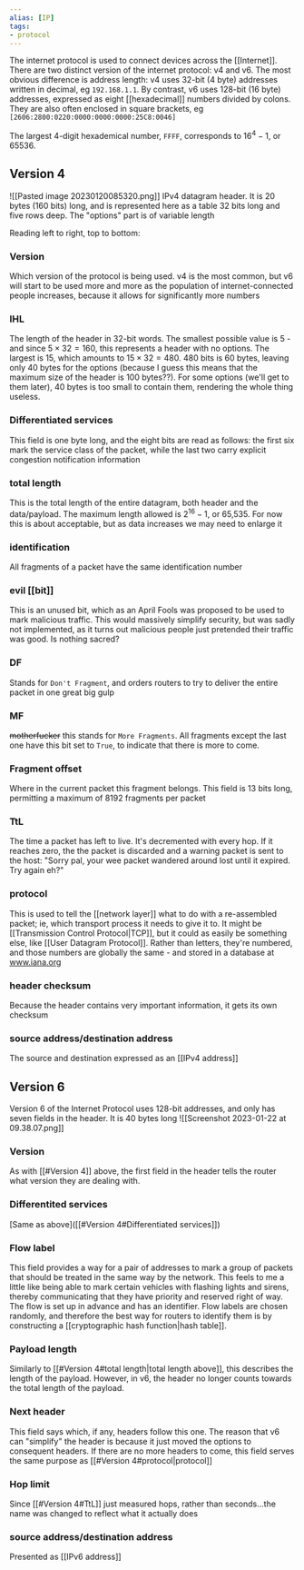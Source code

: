 ```yaml
---
alias: [IP]
tags:
- protocol
---
```

The internet protocol is used to connect devices across the [[Internet]]. There are two distinct version of the internet protocol: v4 and v6. The most obvious difference is address length: v4 uses 32-bit (4 byte) addresses written in decimal, eg `192.168.1.1`. By contrast, v6 uses 128-bit (16 byte) addresses, expressed as eight [[hexadecimal]] numbers divided by colons. They are also often enclosed in square brackets, eg `[2606:2800:0220:0000:0000:0000:25C8:0046]`

The largest 4-digit hexademical number, `FFFF`, corresponds to $16^{4}-1$, or 65536.

## Version 4
![[Pasted image 20230120085320.png]]
IPv4 datagram header. It is 20 bytes (160 bits) long, and is represented here as a table 32 bits long and five rows deep. The "options" part is of variable length

Reading left to right, top to bottom:

### Version
Which version of the protocol is being used. v4 is the most common, but v6 will start to be used more and more as the population of internet-connected people increases, because it allows for significantly more numbers

### IHL
The length of the header in 32-bit words. The smallest possible value is 5 - and since $5\times32=160$, this represents a header with no options. The largest is 15, which amounts to $15\times32=480$. 480 bits is 60 bytes, leaving only 40 bytes for the options (because I guess this means that the maximum size of the header is 100 bytes??). For some options (we'll get to them later), 40 bytes is too small to contain them, rendering the whole thing useless.

### Differentiated services
This field is one byte long, and the eight bits are read as follows: the first six mark the service class of the packet, while the last two carry explicit congestion notification information

### total length
This is the total length of the entire datagram, both header and the data/payload. The maximum length allowed is $2^{16}-1$, or 65,535. For now this is about acceptable, but as data increases we may need to enlarge it

### identification
All fragments of a packet have the same identification number

### evil [[bit]]
This is an unused bit, which as an April Fools was proposed to be used to mark malicious traffic. This would massively simplify security, but was sadly not implemented, as it turns out malicious people just pretended their traffic was good. Is nothing sacred?

### DF
Stands for `Don't Fragment`, and orders routers to try to deliver the entire packet in one great big gulp

### MF
~~motherfucker~~ this stands for `More Fragments`. All fragments except the last one have this bit set to `True`, to indicate that there is more to come.

### Fragment offset
Where in the current packet this fragment belongs. This field is 13 bits long, permitting a maximum of 8192 fragments per packet

### TtL
The time a packet has left to live. It's decremented with every hop. If it reaches zero, the the packet is discarded and a warning packet is sent to the host: "Sorry pal, your wee packet wandered around lost until it expired. Try again eh?"

### protocol
This is used to tell the [[network layer]] what to do with a re-assembled packet; ie, which transport process it needs to give it to. It might be [[Transmission Control Protocol|TCP]], but it could as easily be something else, like [[User Datagram Protocol]]. Rather than letters, they're numbered, and those numbers are globally the same - and stored in a database at www.iana.org

### header checksum
Because the header contains very important information, it gets its own checksum

### source address/destination address
The source and destination expressed as an [[IPv4 address]]


## Version 6
Version 6 of the Internet Protocol uses 128-bit addresses, and only has seven fields in the header. It is 40 bytes long
![[Screenshot 2023-01-22 at 09.38.07.png]]

### Version
As with [[#Version 4]] above, the first field in the header tells the router what version they are dealing with. 

### Differentited services
[Same as above]([[#Version 4#Differentiated services]])

### Flow label
This field provides a way for a pair of addresses to mark a group of packets that should be treated in the same way by the network. This feels to me a little like being able to mark certain vehicles with flashing lights and sirens, thereby communicating that they have priority and reserved right of way. The flow is set up in advance and has an identifier. Flow labels are chosen randomly, and therefore the best way for routers to identify them is by constructing a [[cryptographic hash function|hash table]]. 

### Payload length
Similarly to [[#Version 4#total length|total length above]], this describes the length of the payload. However, in v6, the header no longer counts towards the total length of the payload. 

### Next header
This field says which, if any, headers follow this one. The reason that v6 can "simplify" the header is because it just moved the options to consequent headers. If there are no more headers to come, this field serves the same purpose as [[#Version 4#protocol|protocol]]

### Hop limit
Since [[#Version 4#TtL]] just measured hops, rather than seconds...the name was changed to reflect what it actually does

### source address/destination address
Presented as [[IPv6 address]]

